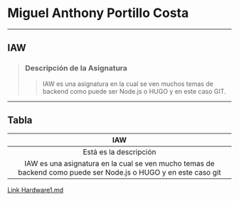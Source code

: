 # Miguel Anthony Portillo Costa

---

## IAW
> ### Descripción de la Asignatura
>> IAW es una asignatura en la cual se ven muchos temas de backend como puede ser Node.js o HUGO y en este caso GIT.

---

## Tabla

|               **IAW**       	       |
|:------------------------------------:|
| Está es la descripción               |
| IAW es una asignatura en la cual se ven mucho temas de backend como puede ser Node.js o HUGO y en este caso git         			       |                              

[Link Hardware1.md](hardware/hardware1.md)
